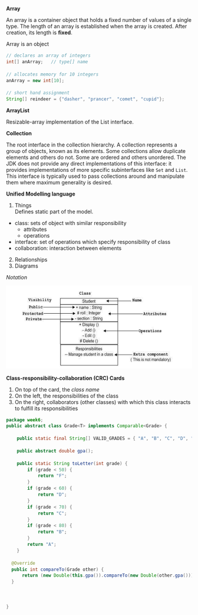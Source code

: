 
__Array__

An array is a container object that holds a fixed number of values of a single type. The length of an array is established when the array is created. After creation, its length is __fixed__.

Array is an object


```java
// declares an array of integers
int[] anArray;   // type[] name

// allocates memory for 10 integers
anArray = new int[10];

// short hand assignment
String[] reindeer = {"dasher", "prancer", "comet", "cupid"};
```



__ArrayList__

Resizable-array implementation of the List interface.


__Collection__

The root interface in the collection hierarchy. A collection represents a group of objects, known as its elements. Some collections allow duplicate elements and others do not. Some are ordered and others unordered. The JDK does not provide any direct implementations of this interface: it provides implementations of more specific subinterfaces like `Set` and `List`. This interface is typically used to pass collections around and manipulate them where maximum generality is desired.



__Unified Modelling language__


1. Things  
Defines static part of the model.  
+ class: sets of object with similar responsibility
  + attributes  
  + operations
+ interface: set of operations which specify responsibility of class  
+ collaboration: interaction between elements

2. Relationships  
3. Diagrams

_Notation_

![class notation](assets/README-916f6.png)  



__Class-responsibility-collaboration (CRC) Cards__

1. On top of the card, the _class name_  
2. On the left, the responsibilities of the class  
3. On the right, collaborators (other classes) with which this class interacts to fulfill its responsibilities  






```java
package week6;
public abstract class Grade<T> implements Comparable<Grade> {

	public static final String[] VALID_GRADES = { "A", "B", "C", "D", "F" };

	public abstract double gpa();

	public static String toLetter(int grade) {
		if (grade < 50) {
			return "F";
		}
		if (grade < 60) {
			return "D";
		}
		if (grade < 70) {
			return "C";
		}
		if (grade < 80) {
			return "B";
		}
		return "A";
	}

  @Override
  public int compareTo(Grade other) {
      return (new Double(this.gpa()).compareTo(new Double(other.gpa())));
  }



}
```
